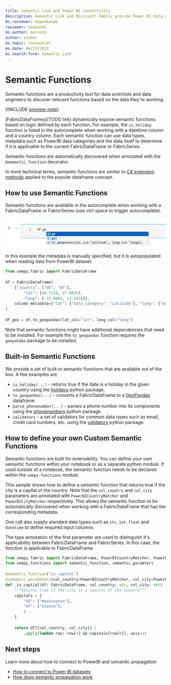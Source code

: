 ```yaml
---
title: Semantic Link and Power BI connectivity
description: Semantic Link and Microsoft Fabric provide Power BI data connectivity for Pandas and Spark ecosystems.
ms.reviewer: mopeakande
reviewer: msakande
ms.author: marcozo
author: eisber
ms.topic: conceptual
ms.date: 06/23/2023
ms.search.form: Semantic Link
---
```


# Semantic Functions

Semantic functions are a productivity tool for data scientists and data engineers to discover relevant functions based on the data they're working.

[!INCLUDE [preview-note](../includes/preview-note.md)]

[FabricDataFrames](TODO link) dynamically expose semantic functions based on logic defined by each function.
For example, the `is_holiday` function is listed in the autocomplete when working with a datetime column and a country column.
Each semantic function can use data types, metadata such as PowerBI data categories and the data itself to determine if it is applicable to the current FabricDataFrame or FabricSeries.

Semantic functions are automatically discovered when annotated with the `@semantic_function` decorator.

In more technical terms, semantic functions are similar to [C# extension methods](https://learn.microsoft.com/en-us/dotnet/csharp/programming-guide/classes-and-structs/extension-methods) applied to the popular dataframe concept.

## How to use Semantic Functions

Semantic functions are available in the autocomplete when working with a FabricDataFrame or FabricSeries (use ctrl-space to trigger autocomplete).

![Semantic Functions](./media/semantic-link-semantic-functions/semantic-functions.png)

In this example the metadata is manually specified, but it is autopopulated when reading data from PowerBI dataset.

```Python
from sempy.fabric import FabricDataFrame

df = FabricDataFrame(
    {"country": ["US", "AT"],
        "lat": [40.7128, 47.8095],
        "long": [-74.0060, 13.0550]},
    column_metadata={"lat": {"data_category": "Latitude"}, "long": {"data_category": "Longitude"}},
)

df_geo = df.to_geopandas(lat_col="lat", long_col="long")
```

Note that semantic functions might have additional dependencies that need to be installed. For example the `to_geopandas` function requires the `geopandas` package to be installed.

## Built-in Semantic Functions

We provide a set of built-in semantic functions that are available out of the box. A few examples are

- `is_holiday(...)` - returns true if the date is a holiday in the given country using the [holidays](https://pypi.org/project/holidays/) python package.
- `to_geopandas(...)` - converts a FabricDataFrame to a [GeoPandas](https://geopandas.org/en/stable/) dataframe.
- `parse_phonenumber(...)` - parses a phone number into its components using the [phonenumbers](https://pypi.org/project/phonenumbers/) python package.
- `validators` - a set of validators for common data types such as email, credit card numbers, etc. using the [validators](https://pypi.org/project/validators/) python package.

## How to define your own Custom Semantic Functions

Semantic functions are built for extensibility. You can define your own semantic functions within your notebook or as a separate python module.
If used outside of a notebook, the semantic function needs to be declared within the `sempy.functions` module.

This sample shows how to define a semantic function that returns true if the city is a capital of the country. Note that the `col_country` and `col_city` parameters are annotated with `PowerBICountryMatcher` and `PowerBICityMatcher` respectively. This allows the semantic function to be automatically discovered when working with a FabricDataFrame that has the corresponding metadata.

One call also supply standard data types such as `str`, `int`, `float` and `datetime` to define required input columns.

The type annotation of the first parameter are used to distinguish it's applicability between FabricDataFrame and FabricSeries. In this case, the function is applicable to FabricDataFrame.

```Python
from sempy.fabric import FabricDataFrame, PowerBICountryMatcher, PowerBICityMatcher
from sempy.functions import semantic_function, semantic_paramters

@semantic_function("is_capital")
@semantic_parameters(col_country=PowerBICountryMatcher, col_city=PowerBICityMatcher)
def _is_captial(df: FabricDataFrame, col_country: str, col_city: str) -> FabricSeries:
    """Returns true if the city is a capital of the country"""
    capitals = {
        "US": ["Washington"],
        "AT": ["Vienna"],
        # ...
    }

    return df[[col_country, col_city]] \
        .apply(lambda row: row[1] in capitals[row[0]], axis=1)
```



## Next steps
Learn more about how to connect to PowerBI and semantic propagation

- [How to connect to Power BI datasets](semantic-link-connect-powerbi.md)
- [How does semantic propagation work](semantic-link-propagate-semantic.md)